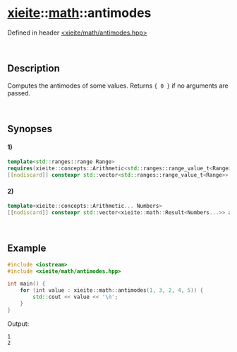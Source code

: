 # [xieite](../../xieite.md)\:\:[math](../../math.md)\:\:antimodes
Defined in header [<xieite/math/antimodes.hpp>](../../../include/xieite/math/antimodes.hpp)

&nbsp;

## Description
Computes the antimodes of some values. Returns `{ 0 }` if no arguments are passed.

&nbsp;

## Synopses
#### 1)
```cpp
template<std::ranges::range Range>
requires(xieite::concepts::Arithmetic<std::ranges::range_value_t<Range>>)
[[nodiscard]] constexpr std::vector<std::ranges::range_value_t<Range>> antimodes(const Range& range) noexcept;
```
#### 2)
```cpp
template<xieite::concepts::Arithmetic... Numbers>
[[nodiscard]] constexpr std::vector<xieite::math::Result<Numbers...>> antimodes(const Numbers... values) noexcept;
```

&nbsp;

## Example
```cpp
#include <iostream>
#include <xieite/math/antimodes.hpp>

int main() {
    for (int value : xieite::math::antimodes(1, 3, 2, 4, 5)) {
        std::cout << value << '\n';
    }
}
```
Output:
```
1
2
```
